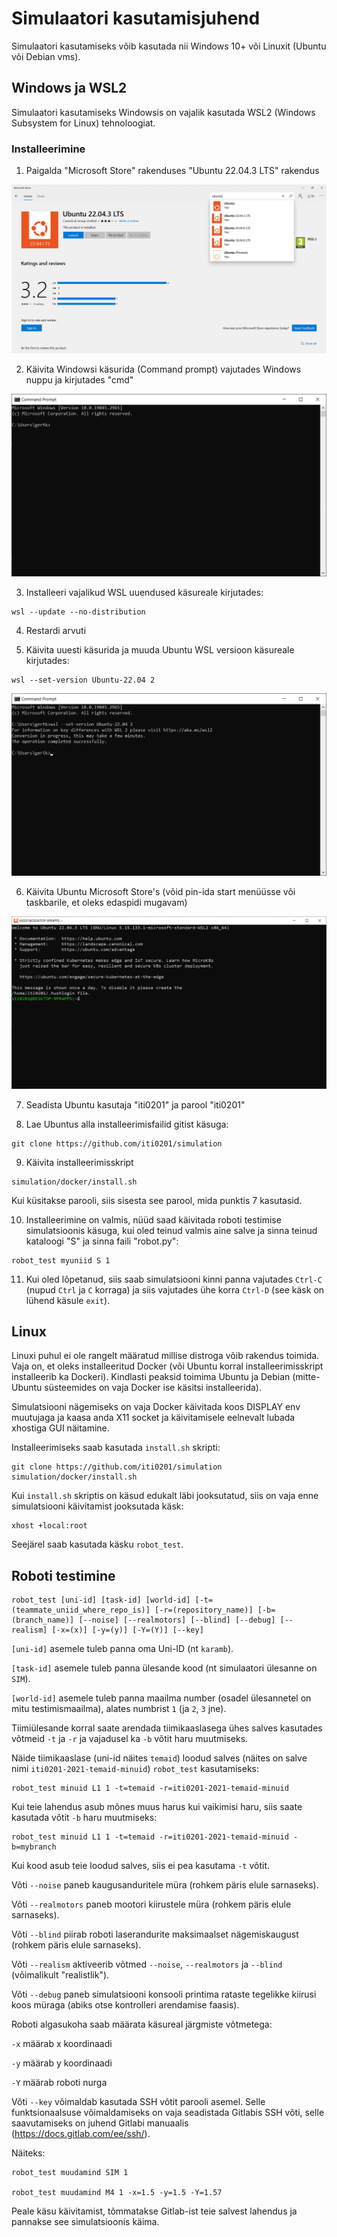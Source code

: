 # Simulaatori kasutamisjuhend

Simulaatori kasutamiseks võib kasutada nii Windows 10+ või Linuxit (Ubuntu või Debian vms).

## Windows ja WSL2

Simulaatori kasutamiseks Windowsis on vajalik kasutada WSL2 (Windows Subsystem for Linux) tehnoloogiat.

### Installeerimine

1. Paigalda "Microsoft Store" rakenduses "Ubuntu 22.04.3 LTS" rakendus

![Ubuntu installeerimine](https://raw.githubusercontent.com/iti0201/simulation/master/img/store.png)

2. Käivita Windowsi käsurida (Command prompt) vajutades Windows nuppu ja kirjutades "cmd"

![Käsurida](https://raw.githubusercontent.com/iti0201/simulation/master/img/cmd.png)

3. Installeeri vajalikud WSL uuendused käsureale kirjutades: 

```
wsl --update --no-distribution
```

4. Restardi arvuti

5. Käivita uuesti käsurida ja muuda Ubuntu WSL versioon käsureale kirjutades:

```
wsl --set-version Ubuntu-22.04 2
```

![Set version to WSL2](https://raw.githubusercontent.com/iti0201/simulation/master/img/wsl2.png)


6. Käivita Ubuntu Microsoft Store's (võid pin-ida start menüüsse või taskbarile, et oleks edaspidi mugavam)

![Ubuntu](https://raw.githubusercontent.com/iti0201/simulation/master/img/ubuntu.png)

7. Seadista Ubuntu kasutaja "iti0201" ja parool "iti0201"

8. Lae Ubuntus alla installeerimisfailid gitist käsuga:

```
git clone https://github.com/iti0201/simulation
```

9. Käivita installeerimisskript

```
simulation/docker/install.sh
```

Kui küsitakse parooli, siis sisesta see parool, mida punktis 7 kasutasid.

10. Installeerimine on valmis, nüüd saad käivitada roboti testimise simulatsioonis käsuga, kui oled teinud valmis aine salve ja sinna teinud kataloogi "S" ja sinna faili "robot.py":

```
robot_test myuniid S 1
```

11. Kui oled lõpetanud, siis saab simulatsiooni kinni panna vajutades `Ctrl-C` (nupud `Ctrl` ja `C` korraga) ja siis vajutades ühe korra `Ctrl-D` (see käsk on lühend käsule `exit`).


## Linux

Linuxi puhul ei ole rangelt määratud millise distroga võib rakendus toimida. Vaja on, et oleks installeeritud Docker (või Ubuntu korral installeerimisskript installeerib ka Dockeri). Kindlasti peaksid toimima Ubuntu ja Debian (mitte-Ubuntu süsteemides on vaja Docker ise käsitsi installeerida).

Simulatsiooni nägemiseks on vaja Docker käivitada koos DISPLAY env muutujaga ja kaasa anda X11 socket ja käivitamisele eelnevalt lubada xhostiga GUI näitamine.

Installeerimiseks saab kasutada `install.sh` skripti:

```
git clone https://github.com/iti0201/simulation
simulation/docker/install.sh
```

Kui `install.sh` skriptis on käsud edukalt läbi jooksutatud, siis on vaja enne simulatsiooni käivitamist jooksutada käsk:

```
xhost +local:root
```

Seejärel saab kasutada käsku `robot_test`.


## Roboti testimine

```
robot_test [uni-id] [task-id] [world-id] [-t=(teammate_uniid_where_repo_is)] [-r=(repository_name)] [-b=(branch_name)] [--noise] [--realmotors] [--blind] [--debug] [--realism] [-x=(x)] [-y=(y)] [-Y=(Y)] [--key]
```

`[uni-id]` asemele tuleb panna oma Uni-ID (nt `karamb`).

`[task-id]` asemele tuleb panna ülesande kood (nt simulaatori ülesanne on `SIM`).

`[world-id]` asemele tuleb panna maailma number (osadel ülesannetel on mitu testimismaailma), alates numbrist `1` (ja `2`, `3` jne).

Tiimiülesande korral saate arendada tiimikaaslasega ühes salves kasutades võtmeid `-t` ja `-r` ja vajadusel ka `-b` võtit haru muutmiseks.

Näide tiimikaaslase (uni-id näites `temaid`) loodud salves (näites on salve nimi `iti0201-2021-temaid-minuid`) `robot_test` kasutamiseks:
```
robot_test minuid L1 1 -t=temaid -r=iti0201-2021-temaid-minuid
```
Kui teie lahendus asub mõnes muus harus kui vaikimisi haru, siis saate kasutada võtit `-b` haru muutmiseks:
```
robot_test minuid L1 1 -t=temaid -r=iti0201-2021-temaid-minuid -b=mybranch
```
Kui kood asub teie loodud salves, siis ei pea kasutama `-t` võtit.

Võti `--noise` paneb kaugusanduritele müra (rohkem päris elule sarnaseks).

Võti `--realmotors` paneb mootori kiirustele müra (rohkem päris elule sarnaseks).

Võti `--blind` piirab roboti laserandurite maksimaalset nägemiskaugust (rohkem päris elule sarnaseks).

Võti `--realism` aktiveerib võtmed `--noise`, `--realmotors` ja `--blind` (võimalikult "realistlik").

Võti `--debug` paneb simulatsiooni konsooli printima rataste tegelikke kiirusi koos müraga (abiks otse kontrolleri arendamise faasis).

Roboti algasukoha saab määrata käsureal järgmiste võtmetega:

`-x` määrab x koordinaadi

`-y` määrab y koordinaadi

`-Y` määrab roboti nurga

Võti `--key` võimaldab kasutada SSH võtit parooli asemel. Selle funktsionaalsuse võimaldamiseks on vaja seadistada Gitlabis SSH võti, selle saavutamiseks on juhend Gitlabi manuaalis (https://docs.gitlab.com/ee/ssh/).


Näiteks:
```
robot_test muudamind SIM 1

robot_test muudamind M4 1 -x=1.5 -y=1.5 -Y=1.57
```

Peale käsu käivitamist, tõmmatakse Gitlab-ist teie salvest lahendus ja pannakse see simulatsioonis käima.
